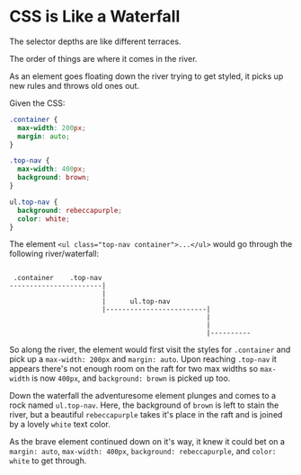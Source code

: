 # CSS is Like a Waterfall

The selector depths are like different terraces.

The order of things are where it comes in the river.

As an element goes floating down the river trying to get styled, it picks up new rules and throws old ones out.


Given the CSS:

```css
.container {
  max-width: 200px;
  margin: auto;
}

.top-nav {
  max-width: 400px;
  background: brown;
}

ul.top-nav {
  background: rebeccapurple;
  color: white;
}
```

The element `<ul class="top-nav container">...</ul>` would go through the following river/waterfall:

```

 .container    .top-nav
-----------------------|
                       |
                       |      ul.top-nav
                       |-------------------------|
                                                 |
                                                 |
                                                 |----------
```

So along the river, the element would first visit the styles for `.container` and pick up a `max-width: 200px` and `margin: auto`.
Upon reaching `.top-nav` it appears there's not enough room on the raft for two max widths so `max-width` is now `400px`, and `background: brown` is picked up too.

Down the waterfall the adventuresome element plunges and comes to a rock named `ul.top-nav`.
Here, the background of `brown` is left to stain the river, but a beautiful `rebeccapurple` takes it's place in the raft and is joined by a lovely `white` text color.

As the brave element continued down on it's way, it knew it could bet on a `margin: auto`, `max-width: 400px`, `background: rebeccapurple`, and `color: white` to get through.
